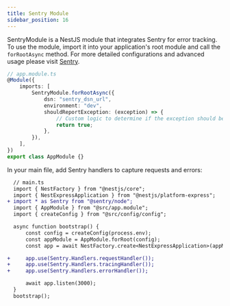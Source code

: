 ```yaml
---
title: Sentry Module
sidebar_position: 16
---
```


SentryModule is a NestJS module that integrates Sentry for error tracking. To use the module, import it into your application's root module and call the `forRootAsync` method. For more detailed configurations and advanced usage please visit [Sentry](https://docs.sentry.io/platforms/javascript/guides/node/configuration/).

```ts
// app.module.ts
@Module({
    imports: [
        SentryModule.forRootAsync({
            dsn: "sentry_dsn_url",
            environment: "dev",
            shouldReportException: (exception) => {
                // Custom logic to determine if the exception should be reported
                return true;
            },
        }),
    ],
})
export class AppModule {}
```

In your main file, add Sentry handlers to capture requests and errors:

```diff
  // main.ts
  import { NestFactory } from "@nestjs/core";
  import { NestExpressApplication } from "@nestjs/platform-express";
+ import * as Sentry from "@sentry/node";
  import { AppModule } from "@src/app.module";
  import { createConfig } from "@src/config/config";

  async function bootstrap() {
      const config = createConfig(process.env);
      const appModule = AppModule.forRoot(config);
      const app = await NestFactory.create<NestExpressApplication>(appModule);

+     app.use(Sentry.Handlers.requestHandler());
+     app.use(Sentry.Handlers.tracingHandler());
+     app.use(Sentry.Handlers.errorHandler());

      await app.listen(3000);
  }
  bootstrap();
```

